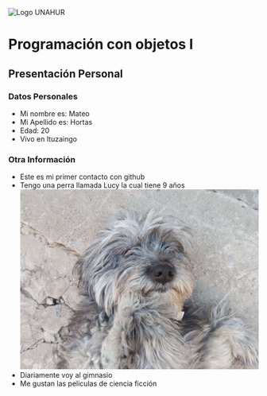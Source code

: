 ![Logo UNAHUR](./UNAHUR.png)

# Programación con objetos I
## Presentación Personal

### Datos Personales
- Mi nombre es: Mateo
- Mi Apellido es: Hortas
- Edad: 20
- Vivo en Ituzaingo


### Otra Información
- Este es mi primer contacto con github
- Tengo una perra llamada Lucy la cual tiene 9 años
 ![Foto de mi perra](IMG_20250401_165215156.jpg)
- Diariamente voy al  gimnasio
- Me gustan las peliculas de ciencia ficción
